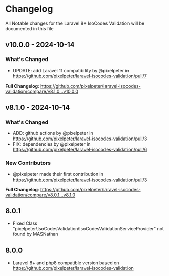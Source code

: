 # Changelog

All Notable changes for the Laravel 8+ IsoCodes Validation  will be documented in this file

## v10.0.0 - 2024-10-14

### What's Changed

* UPDATE: add Laravel 11 compatibility by @pixelpeter in https://github.com/pixelpeter/laravel-isocodes-validation/pull/7

**Full Changelog**: https://github.com/pixelpeter/laravel-isocodes-validation/compare/v8.1.0...v10.0.0

## v8.1.0 - 2024-10-14

### What's Changed

* ADD: github actions by @pixelpeter in https://github.com/pixelpeter/laravel-isocodes-validation/pull/3
* FIX: dependencies by @pixelpeter in https://github.com/pixelpeter/laravel-isocodes-validation/pull/6

### New Contributors

* @pixelpeter made their first contribution in https://github.com/pixelpeter/laravel-isocodes-validation/pull/3

**Full Changelog**: https://github.com/pixelpeter/laravel-isocodes-validation/compare/v8.0.1...v8.1.0

## 8.0.1

- Fixed Class "pixelpeter\IsoCodesValidation\IsoCodesValidationServiceProvider" not found by MASNathan

## 8.0.0

- Laravel 8+ and php8 compatible version based on https://github.com/pixelpeter/laravel-isocodes-validation
